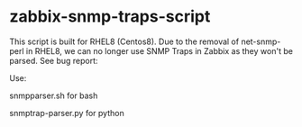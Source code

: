# zabbix-snmp-traps-script

This script is built for RHEL8 (Centos8). Due to the removal of net-snmp-perl in RHEL8, we can no longer use SNMP Traps in Zabbix as they won't be parsed. See bug report:

Use: 

snmpparser.sh for bash

snmptrap-parser.py for python
